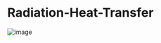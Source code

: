 # Radiation-Heat-Transfer

![image](https://user-images.githubusercontent.com/92660931/198946852-25f03a6d-f870-4c5a-bbe3-4666d9161d70.png)
